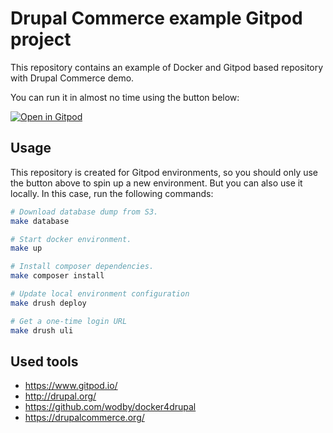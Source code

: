 # Drupal Commerce example Gitpod project

This repository contains an example of Docker and Gitpod
based repository with Drupal Commerce demo.

You can run it in almost no time using the button below:

[![Open in Gitpod](https://gitpod.io/button/open-in-gitpod.svg)](https://gitpod.io/#https://github.com/isobar-playground/commerce-api)

## Usage

This repository is created for Gitpod environments, so you
should only use the button above to spin up a new environment.
But you can also use it locally. In this case, run the following commands:
```bash
# Download database dump from S3.
make database

# Start docker environment.
make up

# Install composer dependencies.
make composer install

# Update local environment configuration
make drush deploy

# Get a one-time login URL
make drush uli
```

## Used tools

- https://www.gitpod.io/
- http://drupal.org/
- https://github.com/wodby/docker4drupal
- https://drupalcommerce.org/
